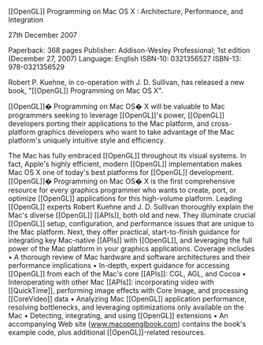 

[[OpenGL]] Programming on Mac OS X : Architecture, Performance, and Integration

27th December 2007

Paperback: 368 pages
Publisher: Addison-Wesley Professional; 1st edition (December 27, 2007)
Language: English
ISBN-10: 0321356527
ISBN-13: 978-0321356529

Robert P. Kuehne, in co-operation with J. D. Sullivan, has released a new book, "[[OpenGL]] Programming on Mac OS X".

[[OpenGL]]� Programming on Mac OS� X will be valuable to Mac programmers seeking to leverage [[OpenGL]]'s power, [[OpenGL]] developers porting their applications to the Mac platform, and cross-platform graphics developers who want to take advantage of the Mac platform's uniquely intuitive style and efficiency.

The Mac has fully embraced [[OpenGL]] throughout its visual systems. In fact, Apple's highly efficient, modern [[OpenGL]] implementation makes Mac OS X one of today's best platforms for [[OpenGL]] development. [[OpenGL]]� Programming on Mac OS� X is the first comprehensive resource for every graphics programmer who wants to create, port, or optimize [[OpenGL]] applications for this high-volume platform.
Leading [[OpenGL]] experts Robert Kuehne and J. D. Sullivan thoroughly explain the Mac's diverse [[OpenGL]] [[APIs]], both old and new. They illuminate crucial [[OpenGL]] setup, configuration, and performance issues that are unique to the Mac platform. Next, they offer practical, start-to-finish guidance for integrating key Mac-native [[APIs]] with [[OpenGL]], and leveraging the full power of the Mac platform in your graphics applications.
Coverage includes
	•	A thorough review of Mac hardware and software architectures and their performance implications
	•	In-depth, expert guidance for accessing [[OpenGL]] from each of the Mac's core [[APIs]]: CGL, AGL, and Cocoa
	•	Interoperating with other Mac [[APIs]]: incorporating video with [[QuickTime]], performing image effects with Core Image, and processing [[CoreVideo]] data
	•	Analyzing Mac [[OpenGL]] application performance, resolving bottlenecks, and leveraging optimizations only available on the Mac
	•	Detecting, integrating, and using [[OpenGL]] extensions
	•	An accompanying Web site (www.macopenglbook.com) contains the book's example code, plus additional [[OpenGL]]-related resources.